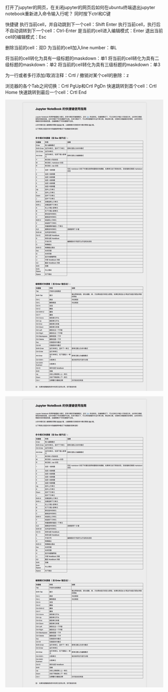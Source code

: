 
打开了jupyter的网页，在关闭jupyter的网页后如何在ubuntu终端退出jupyter notebook重新进入命令输入行呢？
同时按下ctrl和C键

快捷键
执行当前cell，并自动跳到下一个cell：Shift Enter
执行当前cell，执行后不自动调转到下一个cell：Ctrl-Enter
是当前的cell进入编辑模式：Enter
退出当前cell的编辑模式：Esc

删除当前的cell：双D
为当前的cell加入line number：单L

将当前的cell转化为具有一级标题的maskdown：单1
将当前的cell转化为具有二级标题的maskdown：单2
将当前的cell转化为具有三级标题的maskdown：单3

为一行或者多行添加/取消注释：Crtl /
撤销对某个cell的删除：z

浏览器的各个Tab之间切换：Crtl PgUp和Crtl PgDn
快速跳转到首个cell：Crtl Home
快速跳转到最后一个cell：Crtl End

![](images/Pasted%20image%2020240326194312.png)

![](images/Pasted%20image%2020240326194322.png)